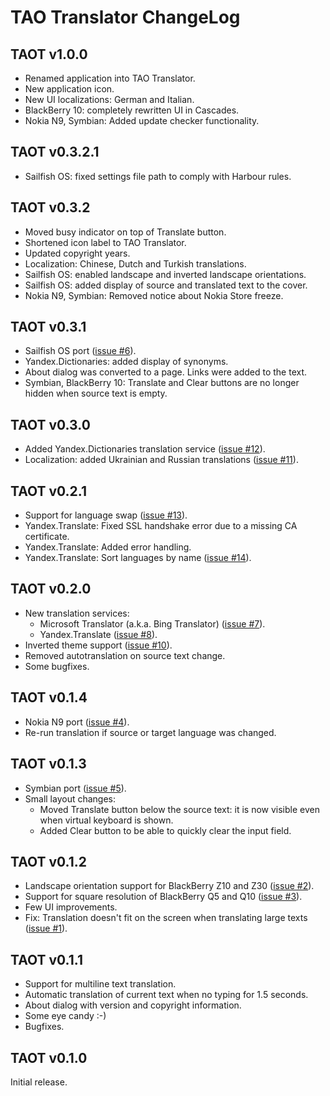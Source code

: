 TAO Translator ChangeLog
========================

TAOT v1.0.0
-----------
- Renamed application into TAO Translator.
- New application icon.
- New UI localizations: German and Italian.
- BlackBerry 10: completely rewritten UI in Cascades.
- Nokia N9, Symbian: Added update checker functionality.

TAOT v0.3.2.1
-------------
- Sailfish OS: fixed settings file path to comply with Harbour rules.

TAOT v0.3.2
-----------
- Moved busy indicator on top of Translate button.
- Shortened icon label to TAO Translator.
- Updated copyright years.
- Localization: Chinese, Dutch and Turkish translations.
- Sailfish OS: enabled landscape and inverted landscape orientations.
- Sailfish OS: added display of source and translated text to the cover.
- Nokia N9, Symbian: Removed notice about Nokia Store freeze.

TAOT v0.3.1
-----------
- Sailfish OS port ([issue #6][]).
- Yandex.Dictionaries: added display of synonyms.
- About dialog was converted to a page. Links were added to the text.
- Symbian, BlackBerry 10: Translate and Clear buttons are no longer
  hidden when source text is empty.

TAOT v0.3.0
-----------
- Added Yandex.Dictionaries translation service ([issue #12][]).
- Localization: added Ukrainian and Russian translations
  ([issue #11][]).

TAOT v0.2.1
-----------
- Support for language swap ([issue #13][]).
- Yandex.Translate: Fixed SSL handshake error due to a missing CA
  certificate.
- Yandex.Translate: Added error handling.
- Yandex.Translate: Sort languages by name ([issue #14][]).

TAOT v0.2.0
-----------
- New translation services:
  * Microsoft Translator (a.k.a. Bing Translator) ([issue #7][]).
  * Yandex.Translate ([issue #8][]).
- Inverted theme support ([issue #10][]).
- Removed autotranslation on source text change.
- Some bugfixes.

TAOT v0.1.4
-----------
- Nokia N9 port ([issue #4][]).
- Re-run translation if source or target language was changed.

TAOT v0.1.3
-----------

- Symbian port ([issue #5][]).
- Small layout changes:
  * Moved Translate button below the source text: it is now visible even
    when virtual keyboard is shown.
  * Added Clear button to be able to quickly clear the input field.

TAOT v0.1.2
-----------

- Landscape orientation support for BlackBerry Z10 and Z30
  ([issue #2][]).
- Support for square resolution of BlackBerry Q5 and Q10 ([issue #3][]).
- Few UI improvements.
- Fix: Translation doesn't fit on the screen when translating large
  texts ([issue #1][]).

TAOT v0.1.1
-----------

- Support for multiline text translation.
- Automatic translation of current text when no typing for 1.5 seconds.
- About dialog with version and copyright information.
- Some eye candy :-)
- Bugfixes.

TAOT v0.1.0
-----------

Initial release.


[issue #1]: https://github.com/leppa/taot/issues/1
[issue #2]: https://github.com/leppa/taot/issues/2
[issue #3]: https://github.com/leppa/taot/issues/3
[issue #4]: https://github.com/leppa/taot/issues/4
[issue #5]: https://github.com/leppa/taot/issues/5
[issue #6]: https://github.com/leppa/taot/issues/6
[issue #7]: https://github.com/leppa/taot/issues/7
[issue #8]: https://github.com/leppa/taot/issues/8
[issue #10]: https://github.com/leppa/taot/issues/10
[issue #11]: https://github.com/leppa/taot/issues/11
[issue #12]: https://github.com/leppa/taot/issues/12
[issue #13]: https://github.com/leppa/taot/issues/13
[issue #14]: https://github.com/leppa/taot/issues/13

<!-- $Id: $Format:%h %ai %an$ $ -->
